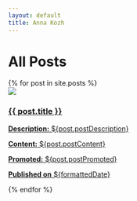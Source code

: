 ```yaml
---
layout: default
title: Anna Kozh
---
```


<h1>All Posts</h1>

<div id="postList">
{% for post in site.posts %}
    <div class="post ${promotedClass}">
        <a href="{{ post.url }}">
            <img class="post-image" src="/uploads/${post.postImage}">
            <h3>{{ post.title }}</h3>
            <p><strong>Description:</strong> ${post.postDescription}</p>
            <p><strong>Content:</strong> ${post.postContent}</p>
            <p><strong>Promoted:</strong> ${post.postPromoted}</p>
            <p><strong>Published on</strong> ${formattedDate}</p>
        </a>
    </div>
    {% endfor %}
    <!-- <ul>
        {% for post in site.posts %}
            {% if post.promoted == 1 %}
                <li>
                    <a href="{{ post.url }}">{{ post.promoted }} - {{ post.title }}</a>
                </li>
            {% endif %}
        {% endfor %}
    </ul> -->
</div>